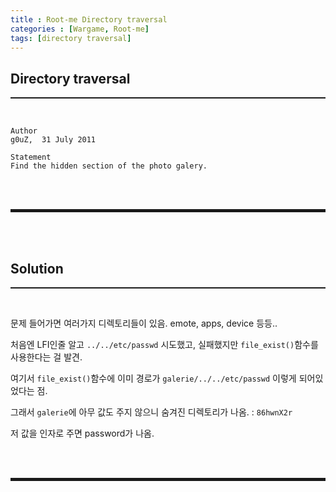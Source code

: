 ```yaml
---
title : Root-me Directory traversal
categories : [Wargame, Root-me]
tags: [directory traversal]
---
```


## Directory traversal
<hr style="border-top: 1px solid;"><br>

```
Author
g0uZ,  31 July 2011

Statement
Find the hidden section of the photo galery.
```

<br><br>
<hr style="border: 2px solid;">
<br><br>

## Solution
<hr style="border-top: 1px solid;"><br>

문제 들어가면 여러가지 디렉토리들이 있음. emote, apps, device 등등..

처음엔 LFI인줄 알고 ```../../etc/passwd``` 시도했고, 실패했지만 ```file_exist()```함수를 사용한다는 걸 발견.

여기서 ```file_exist()```함수에 이미 경로가 ```galerie/../../etc/passwd``` 이렇게 되어있었다는 점.

그래서 ```galerie```에 아무 값도 주지 않으니 숨겨진 디렉토리가 나옴.
: ```86hwnX2r```

저 값을 인자로 주면 password가 나옴. 

<br><br>
<hr style="border: 2px solid;">
<br><br>
